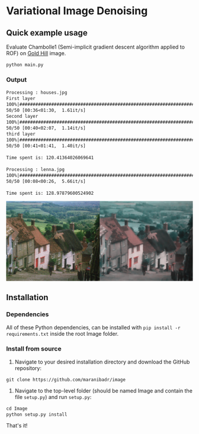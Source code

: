 # Variational Image Denoising
## Quick example usage
Evaluate Chambolle1 (Semi-implicit gradient descent algorithm applied to ROF) on [Gold Hill](https://en.wikipedia.org/wiki/Gold_Hill,_Shaftesbury) image.

``` shell
python main.py
```

### Output
```
Processing : houses.jpg
First layer
100%|##################################################################################| 50/50 [00:36<01:30,  1.61it/s]
Second layer
100%|##################################################################################| 50/50 [00:40<02:07,  1.14it/s]
third layer
100%|##################################################################################| 50/50 [00:41<01:41,  1.40it/s]

Time spent is: 120.41364026069641

Processing : lenna.jpg
100%|##################################################################################| 50/50 [00:08<00:26,  5.66it/s]

Time spent is: 128.97879600524902
```
![alt text](./data/test.png)

## Installation
### Dependencies

All of these Python dependencies, can be installed with `pip install -r requirements.txt` inside the root Image folder.

### Install from source
1. Navigate to your desired installation directory and download the GitHub repository:
``` shell
git clone https://github.com/maranibadr/image
```

1. Navigate to the top-level folder (should be named Image and contain the file `setup.py`) and run `setup.py`:
``` shell
cd Image
python setup.py install
```

That's it!
